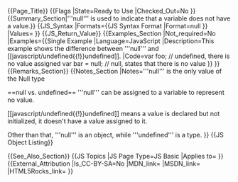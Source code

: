 {{Page_Title}}
{{Flags
|State=Ready to Use
|Checked_Out=No
}}
{{Summary_Section|'''null''' is used to indicate that a variable does not have a value.}}
{{JS_Syntax
|Formats={{JS Syntax Format
|Format=null
}}
|Values=
}}
{{JS_Return_Value}}
{{Examples_Section
|Not_required=No
|Examples={{Single Example
|Language=JavaScript
|Description=This example shows the difference between '''null''' and [[javascript/undefined{{!}}undefined]].
|Code=var foo; // undefined, there is no value assigned
var bar = null; // null, states that there is no value
}}
}}
{{Remarks_Section}}
{{Notes_Section
|Notes='''null''' is the only value of the Null type

==null vs. undefined==
'''null''' can be assigned to a variable to represent no value.

[[javascript/undefined{{!}}undefined]] means a value is declared but not initialized, it doesn't have a value assigned to it.

Other than that, '''null''' is an object, while '''undefined''' is a type.
}}
{{JS Object Listing}}

{{See_Also_Section}}
{{JS Topics
|JS Page Type=JS Basic
|Applies to=
}}
{{External_Attribution
|Is_CC-BY-SA=No
|MDN_link=
|MSDN_link=
|HTML5Rocks_link=
}}
